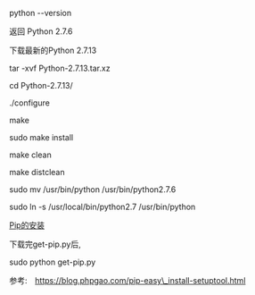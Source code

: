 python --version

返回 Python 2.7.6

下载最新的Python 2.7.13

tar -xvf Python-2.7.13.tar.xz

cd Python-2.7.13/

./configure

make

sudo make install

make clean

make distclean

sudo mv /usr/bin/python /usr/bin/python2.7.6

sudo ln -s /usr/local/bin/python2.7 /usr/bin/python

[Pip的安装](http://pip.readthedocs.io/en/latest/installing/)

下载完get-pip.py后,

sudo python get-pip.py

参考:　https://blog.phpgao.com/pip-easy\_install-setuptool.html

